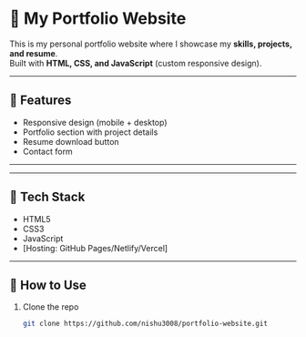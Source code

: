 # 🚀 My Portfolio Website

This is my personal portfolio website where I showcase my **skills, projects, and resume**.  
Built with **HTML, CSS, and JavaScript** (custom responsive design).  

---

## 🔹 Features
- Responsive design (mobile + desktop)
- Portfolio section with project details
- Resume download button
- Contact form

---

---

## 🔹 Tech Stack
- HTML5
- CSS3
- JavaScript
- [Hosting: GitHub Pages/Netlify/Vercel]

---

## 🔹 How to Use
1. Clone the repo  
   ```bash
   git clone https://github.com/nishu3008/portfolio-website.git
